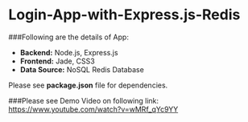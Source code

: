 # Login-App-with-Express.js-Redis

###Following are the details of App:
* **Backend:** Node.js, Express.js 
* **Frontend:** Jade, CSS3 
* **Data Source:** NoSQL Redis Database

Please see **package.json** file for dependencies.

###Please see Demo Video on following link:
https://www.youtube.com/watch?v=wMRf_qYc9YY
